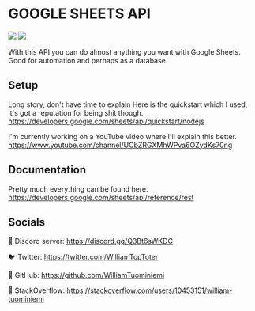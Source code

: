 # GOOGLE SHEETS API
<p>
    <a href="https://github.com/WilliamTuominiemi/GoogleSheetsAPI/stargazers">
        <img src="https://img.shields.io/github/stars/WilliamTuominiemi/GoogleSheetsAPI"/>
    </a>
    <a href="https://github.com/WilliamTuominiemi/GoogleSheetsAPI/commits/master">
        <img src="https://img.shields.io/github/last-commit/WilliamTuominiemi/GoogleSheetsAPI"/>
    </a>
</p>
With this API you can do almost anything you want with Google Sheets. Good for automation and perhaps as a database.

## Setup
Long story, don't have time to explain
Here is the quickstart which I used, it's got a reputation for being shit though.
https://developers.google.com/sheets/api/quickstart/nodejs

I'm currently working on a YouTube video where I'll explain this better. https://www.youtube.com/channel/UCbZRGXMhWPva6OZydKs70ng

## Documentation
Pretty much everything can be found here. https://developers.google.com/sheets/api/reference/rest

## Socials
💬 Discord server: https://discord.gg/Q3Bt6sWKDC

🐦 Twitter: https://twitter.com/WilliamTopToter

📜 GitHub: https://github.com/WilliamTuominiemi

📝 StackOverflow: https://stackoverflow.com/users/10453151/william-tuominiemi

